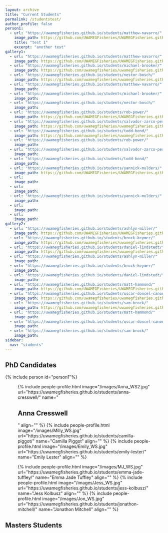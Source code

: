 ```yaml
---
layout: archive
title: "Current Students"
permalink: /studentstest/
author_profile: false
person1: 
  - url: "https://uwamegfisheries.github.io/students/matthew-navarro/"
    image_path: https://github.com/UWAMEGFisheries/UWAMEGFisheries.github.io/blob/master/images/Matt_N_WS.jpg?raw=true
    title: "test 1"
    excerpt: "another test"
gallery1:
  - url: "https://uwamegfisheries.github.io/students/matthew-navarro/"
    image_path: https://github.com/UWAMEGFisheries/UWAMEGFisheries.github.io/blob/master/images/Matt_N_WS.jpg?raw=true
  - url: "https://uwamegfisheries.github.io/students/michael-brooker/"
    image_path: https://github.com/uwamegfisheries/uwamegfisheries.github.io/blob/master/images/Brooker_WS.jpg?raw=true
  - url: "https://uwamegfisheries.github.io/students/nestor-bosch/"
    image_path: https://github.com/uwamegfisheries/uwamegfisheries.github.io/blob/master/images/Nestor_WS.jpg?raw=true
  - url: "https://uwamegfisheries.github.io/students/matthew-navarro/"
    image_path: 
  - url: "https://uwamegfisheries.github.io/students/michael-brooker/"
    image_path: 
  - url: "https://uwamegfisheries.github.io/students/nestor-bosch/"
    image_path: 
  - url: "https://uwamegfisheries.github.io/students/rob-power/"
    image_path: https://github.com/UWAMEGFisheries/UWAMEGFisheries.github.io/blob/master/images/blank.png?raw=true
  - url: "https://uwamegfisheries.github.io/students/salvador-zarco-perello/"
    image_path: https://github.com/uwamegfisheries/uwamegfisheries.github.io/blob/master/images/Salvador.png?raw=true
  - url: "https://uwamegfisheries.github.io/students/todd-bond/"
    image_path: https://github.com/uwamegfisheries/uwamegfisheries.github.io/blob/master/images/Todd_WS.jpg?raw=true
  - url: "https://uwamegfisheries.github.io/students/rob-power/"
    image_path: 
  - url: "https://uwamegfisheries.github.io/students/salvador-zarco-perello/"
    image_path: 
  - url: "https://uwamegfisheries.github.io/students/todd-bond/"
    image_path: 
  - url: "https://uwamegfisheries.github.io/students/yannick-mulders/"
    image_path: https://github.com/UWAMEGFisheries/UWAMEGFisheries.github.io/blob/master/images/Yannick_WS.jpg?raw=true
  - url: 
    image_path: 
  - url: 
    image_path: 
  - url: "https://uwamegfisheries.github.io/students/yannick-mulders/"
    image_path: 
  - url: 
    image_path: 
  - url: 
    image_path: 
gallery2:
  - url: "https://uwamegfisheries.github.io/students/ashlyn-miller/"
    image_path: https://github.com/UWAMEGFisheries/UWAMEGFisheries.github.io/blob/master/images/Ash_WS.jpg?raw=true
  - url: "https://uwamegfisheries.github.io/students/brock-keymer/"
    image_path: https://github.com/uwamegfisheries/uwamegfisheries.github.io/blob/master/images/Brock_WS.jpg?raw=true
  - url: "https://uwamegfisheries.github.io/students/daniel-lindstedt/"
    image_path: https://github.com/uwamegfisheries/uwamegfisheries.github.io/blob/master/images/Dan_WS.jpg?raw=true
  - url: "https://uwamegfisheries.github.io/students/ashlyn-miller/"
    image_path: 
  - url: "https://uwamegfisheries.github.io/students/brock-keymer/"
    image_path: 
  - url: "https://uwamegfisheries.github.io/students/daniel-lindstedt/"
    image_path: 
  - url: "https://uwamegfisheries.github.io/students/matt-hammond/"
    image_path: https://github.com/UWAMEGFisheries/UWAMEGFisheries.github.io/blob/master/images/Matt_WS.JPG?raw=true
  - url: "https://uwamegfisheries.github.io/students/oscar-doncel-canon/"
    image_path: https://github.com/uwamegfisheries/uwamegfisheries.github.io/blob/master/images/Oscar_WS.jpg?raw=true
  - url: "https://uwamegfisheries.github.io/students/sam-brock/"
    image_path: https://github.com/uwamegfisheries/uwamegfisheries.github.io/blob/master/images/blank.png?raw=true
  - url: "https://uwamegfisheries.github.io/students/matt-hammond/"
    image_path: 
  - url: "https://uwamegfisheries.github.io/students/oscar-doncel-canon/"
    image_path: 
  - url: "https://uwamegfisheries.github.io/students/sam-brock/"
    image_path: 
sidebar:
  nav: "students"
---
```

## PhD Candidates

{% include person id="person1"%}

<figure class="third">
	{% include people-profile.html image="/images/Anna_WS2.jpg" url="https://uwamegfisheries.github.io/students/anna-cresswell/" name="<h2>Anna Cresswell</h2>" align="" %}
	{% include people-profile.html image="/images/Milly_WS.jpg" url="https://uwamegfisheries.github.io/students/camilla-piggot/" name="Camilla Piggot" align="" %}
	{% include people-profile.html image="/images/Emily_WS.jpg" url="https://uwamegfisheries.github.io/students/emily-lester/" name="Emily Lester" align="" %}
</figure>

<figure class="third">
	{% include people-profile.html image="/images/MJ_WS.jpg" url="https://uwamegfisheries.github.io/students/emma-jade-tuffley/" name="Emma Jade Tuffley" align="" %}
	{% include people-profile.html image="/images/Jess_WS.jpg" url="https://uwamegfisheries.github.io/students/jess-kolbusz/" name="Jess Kolbusz" align="" %}
	{% include people-profile.html image="/images/Jon_WS.jpg" url="https://uwamegfisheries.github.io/students/jonathon-mitchell/" name="Jonathon Mitchell" align="" %}
</figure>
 
## Masters Students

